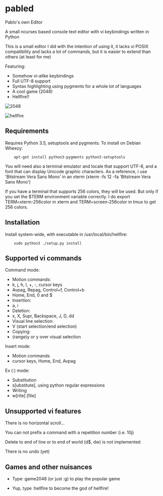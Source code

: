 pabled
======
Pablo's own Editor

A small ncurses based console text editor with vi keybindings written in Python

This is a small editor I did with the intention of using it, it lacks
vi POSIX compatibility and lacks a lot of commands, but it is easier
to extend than others (at least for me)

Featuring:
 - Somehow vi-alike keybindings
 - Full UTF-8 support
 - Syntax highlighting using pygments for a whole lot of languages
 - A cool game (2048)
 - Hellfire!!

![2048](http://i.imgur.com/qxjJXSn.png)

![hellfire](http://i.imgur.com/JfvlU7n.png)

Requirements
------------

Requires Python 3.5, setuptools and pygments. To install on Debian Wheezy:

        apt-get install python3-pygments python3-setuptools

You will need also a terminal emulator and locale that support UTF-8, and a
font that can display Unicode graphic characters. As a reference, i use
'Bitstream Vera Sans Mono' in an xterm (xterm -fs 12 -fa 'Bitstream Vera Sans
Mono')

If you have a terminal that supports 256 colors, they will be used. But only
if you set the $TERM environment variable correctly. I do
export TERM=xterm-256color in xterm and TERM=screen-256color in tmux to get
256 colors.

Installation
------------
Install system-wide, with executable in /usr/local/bin/hellfire:

        sudo python3 ./setup.py install

Supported vi commands
---------------------
Command mode:

 - Motion commands:
  - k, j, h, l, +, -, cursor keys
  - Avpag, Repag, Control+f, Control+b
  - Home, End, 0 and $
 - Insertion:
  - a, i
 - Deletion:
  - x, X, Supr, Backspace, J, D, dd
 - Visual line selection:
  - V (start selection/end selection)
 - Copying:
  - (range)y or y over visual selection

Insert mode:

 - Motion commands
  - cursor keys, Home, End, Avpag

Ex (:) mode:
 - Substitution
  - s[ubstitute], using python regular expressions
 - Writing
  - w[rite] [file]

Unsupported vi features
-----------------------

There is no horizontal scroll...

You can not prefix a command with a repetition number (i.e. 10j)

Delete to end of line or to end of world (d$, dw) is not implemented

There is no undo (yet)

Games and other nuisances
-------------------------

 - Type :game2048 (or just :g) to play the popular game

 - Yup, type :hellfire to become the god of hellfire!


